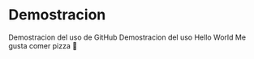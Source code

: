 # Demostracion
Demostracion del uso de GitHub
Demostracion del uso 
Hello World
Me gusta comer pizza :pizza:
